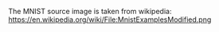 The MNIST source image is taken from wikipedia:
https://en.wikipedia.org/wiki/File:MnistExamplesModified.png
